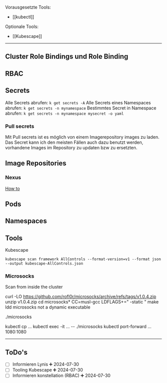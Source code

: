 
Vorausgesetzte Tools:
- [[kubectl]]

Optionale Tools:
- [[Kubescape]]

---

## Cluster Role Bindings und Role Binding

## RBAC

## Secrets

Alle Secrets abrufen:
`k get secrets -A`
Alle Secrets eines Namespaces abrufen:
`k get secrets -n mynamespace`
Bestimmtes Secret in Namespace abrufen:
`k get secrets -n mynamespace mysecret -o yaml`

### Pull secrets

Mit Pull secrets ist es möglich von einem Imagerepository images zu laden. Das Secret kann ich den meisten Fällen auch dazu benutzt werden, vorhandene Images im Repository zu updaten bzw zu ersetzten.

## Image Repositories

### Nexus

[How to](https://github.com/travelaudience/kubernetes-nexus/blob/master/docs/usage/using-nexus-with-docker.md)

## Pods

## Namespaces

## Tools

Kubescape

```
kubescape scan framework AllControls --format-version=v1 --format json --output kubescape-AllControls.json
```

### Microsocks

Scan from inside the cluster

curl -LO https://github.com/rofl0r/microsocks/archive/refs/tags/v1.0.4.zip 
unzip v1.0.4.zip 
cd microsocks* 
CC=musl-gcc LDFLAGS+=" -static " make 
ldd microsocks 
not a dynamic executable

./microsocks

kubectl cp ...
kubectl exec -it ... -- ./microsocks
kubectl port-forward ... 1080:1080

---

## ToDo's

- [ ] Informieren Lynis ➕ 2024-07-30
- [ ] Tooling Kubescape ➕ 2024-07-30 
- [ ] Informieren konstellation (RBAC) ➕ 2024-07-30 